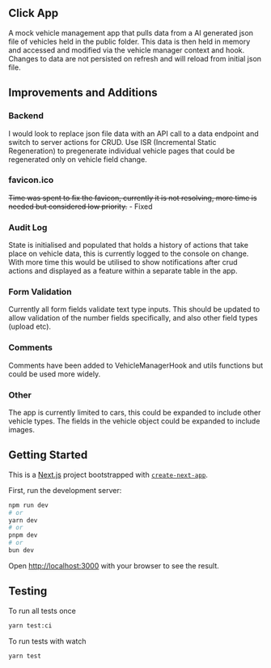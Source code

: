 ## Click App

A mock vehicle management app that pulls data from a AI generated json file of vehicles held in the public folder. This data is then held in memory and accessed and modified via the vehicle manager context and hook. Changes to data are not persisted on refresh and will reload from initial json file.

## Improvements and Additions 

### Backend
I would look to replace json file data with an API call to a data endpoint and switch to server actions for CRUD.
Use ISR (Incremental Static Regeneration) to pregenerate individual vehicle pages that could be regenerated only on vehicle field change.

### favicon.ico
~~Time was spent to fix the favicon, currently it is not resolving, more time is needed but considered low priority.~~ - Fixed

### Audit Log
State is initialised and populated that holds a history of actions that take place on vehicle data, this is currently logged to the console on change. With more time this would be utilised to show notifications after crud actions and displayed as a feature within a separate table in the app.

### Form Validation
Currently all form fields validate text type inputs. This should be updated to allow validation of the number fields specifically, and also other field types (upload etc).

### Comments
Comments have been added to VehicleManagerHook and utils functions but could be used more widely.

### Other
The app is currently limited to cars, this could be expanded to include other vehicle types. The fields in the vehicle object could be expanded to include images.


## Getting Started

This is a [Next.js](https://nextjs.org/) project bootstrapped with [`create-next-app`](https://github.com/vercel/next.js/tree/canary/packages/create-next-app).

First, run the development server:

```bash
npm run dev
# or
yarn dev
# or
pnpm dev
# or
bun dev
```

Open [http://localhost:3000](http://localhost:3000) with your browser to see the result.

## Testing

To run all tests once
```bash
yarn test:ci
```

To run tests with watch
```bash
yarn test
```


